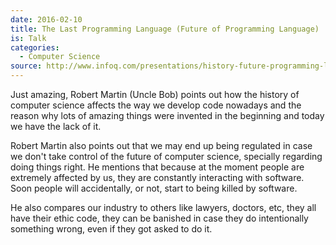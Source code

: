 ```yaml
---
date: 2016-02-10
title: The Last Programming Language (Future of Programming Language)
is: Talk
categories:
  - Computer Science
source: http://www.infoq.com/presentations/history-future-programming-languages
---
```


Just amazing, Robert Martin (Uncle Bob) points out how the history of computer
science affects the way we develop code nowadays and the reason why lots of
amazing things were invented in the beginning and today we have the lack of it.

Robert Martin also points out that we may end up being regulated in case
we don't take control of the future of computer science, specially regarding
doing things right. He mentions that because at the moment people are
extremely affected by us, they are constantly interacting with software. Soon
people will accidentally, or not, start to being killed by software.

He also compares our industry to others like lawyers, doctors, etc, they all
have their ethic code, they can be banished in case they do intentionally
something wrong, even if they got asked to do it.
